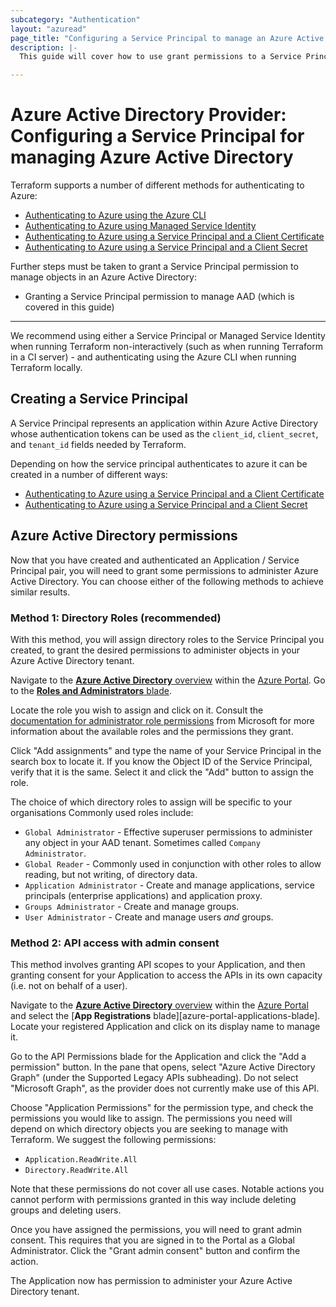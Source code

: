 ```yaml
---
subcategory: "Authentication"
layout: "azuread"
page_title: "Configuring a Service Principal to manage an Azure Active Directory"
description: |-
  This guide will cover how to use grant permissions to a Service Principal (Shared Account) to manage objects within an Azure Active Directory .

---
```


# Azure Active Directory Provider: Configuring a Service Principal for managing Azure Active Directory

Terraform supports a number of different methods for authenticating to Azure:

* [Authenticating to Azure using the Azure CLI](azure_cli.html)
* [Authenticating to Azure using Managed Service Identity](managed_service_identity.html)
* [Authenticating to Azure using a Service Principal and a Client Certificate](service_principal_client_certificate.html)
* [Authenticating to Azure using a Service Principal and a Client Secret](service_principal_client_secret.html)

Further steps must be taken to grant a Service Principal permission to manage objects in an Azure Active Directory:

* Granting a Service Principal permission to manage AAD (which is covered in this guide) 

---

We recommend using either a Service Principal or Managed Service Identity when running Terraform non-interactively (such as when running Terraform in a CI server) - and authenticating using the Azure CLI when running Terraform locally.

## Creating a Service Principal

A Service Principal represents an application within Azure Active Directory whose authentication tokens can be used as the `client_id`, `client_secret`, and `tenant_id` fields needed by Terraform.

Depending on how the service principal authenticates to azure it can be created in a number of different ways: 
* [Authenticating to Azure using a Service Principal and a Client Certificate](service_principal_client_certificate.html)
* [Authenticating to Azure using a Service Principal and a Client Secret](service_principal_client_secret.html)

## Azure Active Directory permissions

Now that you have created and authenticated an Application / Service Principal pair, you will need to grant some permissions to administer Azure Active Directory. You can choose either of the following methods to achieve similar results.

### Method 1: Directory Roles (recommended)

With this method, you will assign directory roles to the Service Principal you created, to grant the desired permissions to administer objects in your Azure Active Directory tenant.

Navigate to the [**Azure Active Directory** overview][azure-portal-aad-overview] within the [Azure Portal][azure-portal]. Go to the [**Roles and Administrators** blade][azure-portal-aad-roles-blade].

Locate the role you wish to assign and click on it. Consult the [documentation for administrator role permissions][admin-roles-docs] from Microsoft for more information about the available roles and the permissions they grant.

Click "Add assignments" and type the name of your Service Principal in the search box to locate it. If you know the Object ID of the Service Principal, verify that it is the same. Select it and click the "Add" button to assign the role.

The choice of which directory roles to assign will be specific to your organisations Commonly used roles include:

- `Global Administrator` - Effective superuser permissions to administer any object in your AAD tenant. Sometimes called `Company Administrator`.
- `Global Reader` - Commonly used in conjunction with other roles to allow reading, but not writing, of directory data.
- `Application Administrator` - Create and manage applications, service principals (enterprise applications) and application proxy.
- `Groups Administrator` - Create and manage groups.
- `User Administrator` - Create and manage users _and_ groups.

### Method 2: API access with admin consent

This method involves granting API scopes to your Application, and then granting consent for your Application to access the APIs in its own capacity (i.e. not on behalf of a user).

Navigate to the [**Azure Active Directory** overview][azure-portal-aad-overview] within the [Azure Portal][azure-portal] and select the [**App Registrations** blade][azure-portal-applications-blade]. Locate your registered Application and click on its display name to manage it.

Go to the API Permissions blade for the Application and click the "Add a permission" button. In the pane that opens, select "Azure Active Directory Graph" (under the Supported Legacy APIs subheading). Do not select "Microsoft Graph", as the provider does not currently make use of this API.

Choose "Application Permissions" for the permission type, and check the permissions you would like to assign. The permissions you need will depend on which directory objects you are seeking to manage with Terraform. We suggest the following permissions:

- `Application.ReadWrite.All`
- `Directory.ReadWrite.All`

Note that these permissions do not cover all use cases. Notable actions you cannot perform with permissions granted in this way include deleting groups and deleting users.

Once you have assigned the permissions, you will need to grant admin consent. This requires that you are signed in to the Portal as a Global Administrator. Click the "Grant admin consent" button and confirm the action.

The Application now has permission to administer your Azure Active Directory tenant.


[admin-roles-docs]: https://docs.microsoft.com/en-us/azure/active-directory/users-groups-roles/directory-assign-admin-roles
[azure-portal]: https://portal.azure.com/
[azure-portal-aad-overview]: https://portal.azure.com/#blade/Microsoft_AAD_IAM/ActiveDirectoryMenuBlade/Overview
[azure-portal-aad-roles-blade]: https://portal.azure.com/#blade/Microsoft_AAD_IAM/ActiveDirectoryMenuBlade/RolesAndAdministrators